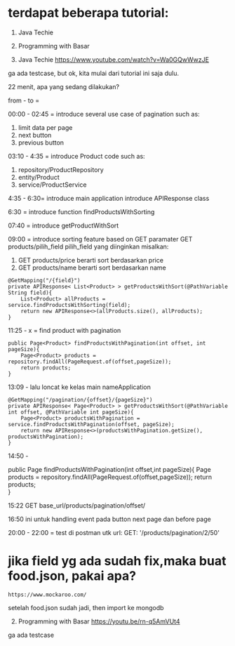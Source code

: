 # terdapat beberapa tutorial:
1. Java Techie
2. Programming with Basar
 


1. Java Techie
https://www.youtube.com/watch?v=Wa0GQwWwzJE

ga ada testcase, but ok, kita mulai dari tutorial ini saja dulu.


22 menit, apa yang sedang dilakukan?

from - to =

00:00 - 02:45 = introduce several use case of pagination such as:
1. limit data per page
2. next button
3. previous button

03:10 - 4:35 = introduce Product code such as:
1. repository/ProductRepository 
2. entity/Product
3. service/ProductService

4:35 - 6:30= introduce main application
introduce APIResponse class

6:30 = introduce function findProductsWithSorting

07:40 = introduce getProductWithSort

09:00 = introduce sorting feature based on GET paramater
GET products/pilih_field
pilih_field yang diinginkan
misalkan:
1. GET products/price
	berarti sort berdasarkan price
2. GET products/name
	berarti sort berdasarkan name


```
@GetMapping("/{field}")
private APIResponse< List<Product> > getProductsWithSort(@PathVariable String field){
	List<Product> allProducts = service.findProductsWithSorting(field);
	return new APIResponse<>(allProducts.size(), allProducts);	
}
```

11:25 - x = find product with pagination

```
public Page<Product> findProductsWithPagination(int offset, int pageSize){
	Page<Product> products = repository.findAll(PageRequest.of(offset,pageSize));
	return products;
}
```
13:09 - 
lalu loncat ke kelas main
nameApplication

```
@GetMapping("/pagination/{offset}/{pageSize}")
private APIResponse< Page<Product> > getProductsWithSort(@PathVariable int offset, @PathVariable int pageSize){
	Page<Product> productsWithPagination = service.findProductsWithPagination(offset, pageSize);
	return new APIResponse<>(productsWithPagination.getSize(), productsWithPagination);	
}
```
14:50 - 

public Page<Product> findProductsWithPagination(int offset,int pageSize){
	Page<Product> products = repository.findAll(PageRequest.of(offset,pageSize));
	return products;	
}


15:22 
GET base_url/products/pagination/offset/

16:50
ini untuk handling event pada button next page dan before page


20:00 - 22:00 = test di postman utk url: 
GET: '/products/pagination/2/50'


# jika field yg ada sudah fix,maka buat food.json, pakai apa?
	https://www.mockaroo.com/
setelah food.json sudah jadi, then import ke mongodb









2. Programming with Basar
https://youtu.be/rn-q5AmVUt4

ga ada testcase

